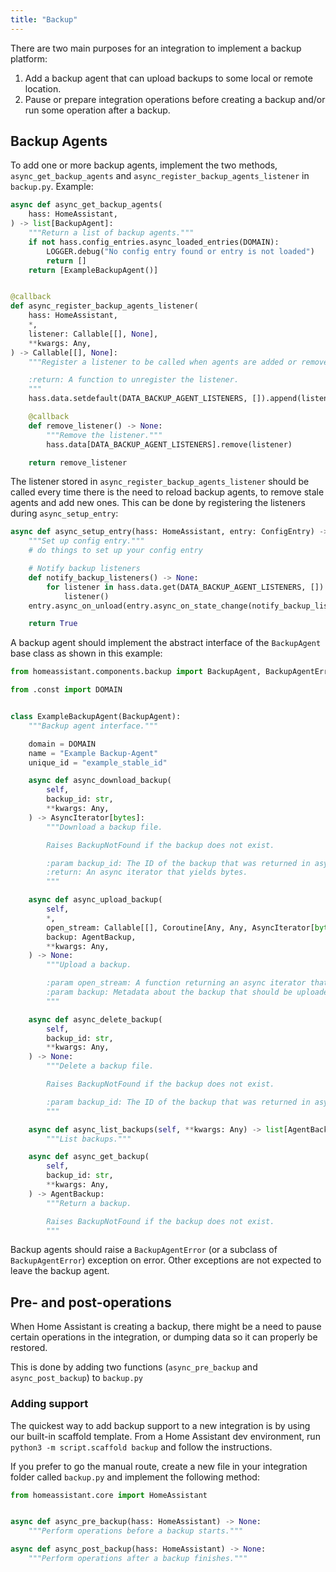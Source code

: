 ```yaml
---
title: "Backup"
---
```


There are two main purposes for an integration to implement a backup platform:

1. Add a backup agent that can upload backups to some local or remote location.
2. Pause or prepare integration operations before creating a backup and/or run some operation after a backup.

## Backup Agents

To add one or more backup agents, implement the two methods, `async_get_backup_agents` and `async_register_backup_agents_listener` in `backup.py`. Example:

```python
async def async_get_backup_agents(
    hass: HomeAssistant,
) -> list[BackupAgent]:
    """Return a list of backup agents."""
    if not hass.config_entries.async_loaded_entries(DOMAIN):
        LOGGER.debug("No config entry found or entry is not loaded")
        return []
    return [ExampleBackupAgent()]


@callback
def async_register_backup_agents_listener(
    hass: HomeAssistant,
    *,
    listener: Callable[[], None],
    **kwargs: Any,
) -> Callable[[], None]:
    """Register a listener to be called when agents are added or removed.

    :return: A function to unregister the listener.
    """
    hass.data.setdefault(DATA_BACKUP_AGENT_LISTENERS, []).append(listener)

    @callback
    def remove_listener() -> None:
        """Remove the listener."""
        hass.data[DATA_BACKUP_AGENT_LISTENERS].remove(listener)

    return remove_listener
```

The listener stored in `async_register_backup_agents_listener` should be called every time there is the need to reload backup agents, to remove stale agents and add new ones. This can be done by registering the listeners during `async_setup_entry`:

```python
async def async_setup_entry(hass: HomeAssistant, entry: ConfigEntry) -> bool:
    """Set up config entry."""
    # do things to set up your config entry

    # Notify backup listeners
    def notify_backup_listeners() -> None:
        for listener in hass.data.get(DATA_BACKUP_AGENT_LISTENERS, []):
            listener()
    entry.async_on_unload(entry.async_on_state_change(notify_backup_listeners))

    return True
```

A backup agent should implement the abstract interface of the `BackupAgent` base class as shown in this example:

```python
from homeassistant.components.backup import BackupAgent, BackupAgentError

from .const import DOMAIN


class ExampleBackupAgent(BackupAgent):
    """Backup agent interface."""

    domain = DOMAIN
    name = "Example Backup-Agent"
    unique_id = "example_stable_id"

    async def async_download_backup(
        self,
        backup_id: str,
        **kwargs: Any,
    ) -> AsyncIterator[bytes]:
        """Download a backup file.

        Raises BackupNotFound if the backup does not exist.

        :param backup_id: The ID of the backup that was returned in async_list_backups.
        :return: An async iterator that yields bytes.
        """

    async def async_upload_backup(
        self,
        *,
        open_stream: Callable[[], Coroutine[Any, Any, AsyncIterator[bytes]]],
        backup: AgentBackup,
        **kwargs: Any,
    ) -> None:
        """Upload a backup.

        :param open_stream: A function returning an async iterator that yields bytes.
        :param backup: Metadata about the backup that should be uploaded.
        """

    async def async_delete_backup(
        self,
        backup_id: str,
        **kwargs: Any,
    ) -> None:
        """Delete a backup file.

        Raises BackupNotFound if the backup does not exist.

        :param backup_id: The ID of the backup that was returned in async_list_backups.
        """

    async def async_list_backups(self, **kwargs: Any) -> list[AgentBackup]:
        """List backups."""

    async def async_get_backup(
        self,
        backup_id: str,
        **kwargs: Any,
    ) -> AgentBackup:
        """Return a backup.

        Raises BackupNotFound if the backup does not exist.
        """
```

Backup agents should raise a `BackupAgentError` (or a subclass of `BackupAgentError`) exception on error. Other exceptions are not expected to leave the backup agent.

## Pre- and post-operations

When Home Assistant is creating a backup, there might be a need to pause certain operations in the integration, or dumping data so it can properly be restored.

This is done by adding two functions (`async_pre_backup` and `async_post_backup`) to `backup.py`

### Adding support

The quickest way to add backup support to a new integration is by using our built-in scaffold template. From a Home Assistant dev environment, run `python3 -m script.scaffold backup` and follow the instructions.

If you prefer to go the manual route, create a new file in your integration folder called `backup.py` and implement the following method:

```python
from homeassistant.core import HomeAssistant


async def async_pre_backup(hass: HomeAssistant) -> None:
    """Perform operations before a backup starts."""

async def async_post_backup(hass: HomeAssistant) -> None:
    """Perform operations after a backup finishes."""
```
